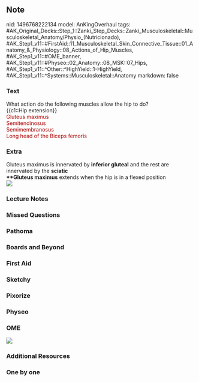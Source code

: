 ## Note
nid: 1496768222134
model: AnKingOverhaul
tags: #AK_Original_Decks::Step_1::Zanki_Step_Decks::Zanki_Musculoskeletal::Musculoskeletal_Anatomy/Physio_(Nutricionado), #AK_Step1_v11::#FirstAid::11_Musculoskeletal_Skin_Connective_Tissue::01_Anatomy_&_Physiology::08_Actions_of_Hip_Muscles, #AK_Step1_v11::#OME_banner, #AK_Step1_v11::#Physeo::02_Anatomy::08_MSK::07_Hips, #AK_Step1_v11::^Other::^HighYield::1-HighYield, #AK_Step1_v11::^Systems::Musculoskeletal::Anatomy
markdown: false

### Text
<div>
  What action do the following muscles allow the hip to do?
</div>
<div>
  {{c1::Hip extension}}
</div>
<div>
  <font color="#AA0000">Gluteus maximus</font>
</div>
<div>
  <font color="#AA0000">Semitendinosus</font>
</div>
<div>
  <font color="#AA0000">Semimembranosus</font>
</div>
<div>
  <font color="#AA0000">Long head of the Biceps femoris</font>
</div>

### Extra
<div>
  Gluteus maximus is innervated by <b>inferior gluteal</b> and the
  rest are innervated by the <b>sciatic</b>
</div>
<div>
  <b>**Gluteus maximus</b> extends when the hip is in a flexed
  position
</div>
<div><img src="paste-30352533880833.jpg"></div>

### Lecture Notes


### Missed Questions


### Pathoma


### Boards and Beyond


### First Aid


### Sketchy


### Pixorize


### Physeo


### OME
<div class="ome-widget">
  <a href="https://onlinemeded.org?ref=anki"><img src=
  "_OME_AnkiFlashcards_General_3.png"></a>
</div>

### Additional Resources


### One by one

